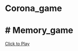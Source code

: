 # Corona_game
<h1># Memory_game </h1>
<div> <a href="https://princeissar.github.io/Corona_game/">Click to Play</a> </div>

 
